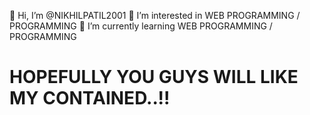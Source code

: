 👋 Hi, I’m @NIKHILPATIL2001
👀 I’m interested in  WEB PROGRAMMING / PROGRAMMING
🌱 I’m currently learning  WEB PROGRAMMING / PROGRAMMING
# HOPEFULLY YOU GUYS WILL LIKE MY CONTAINED..!!

